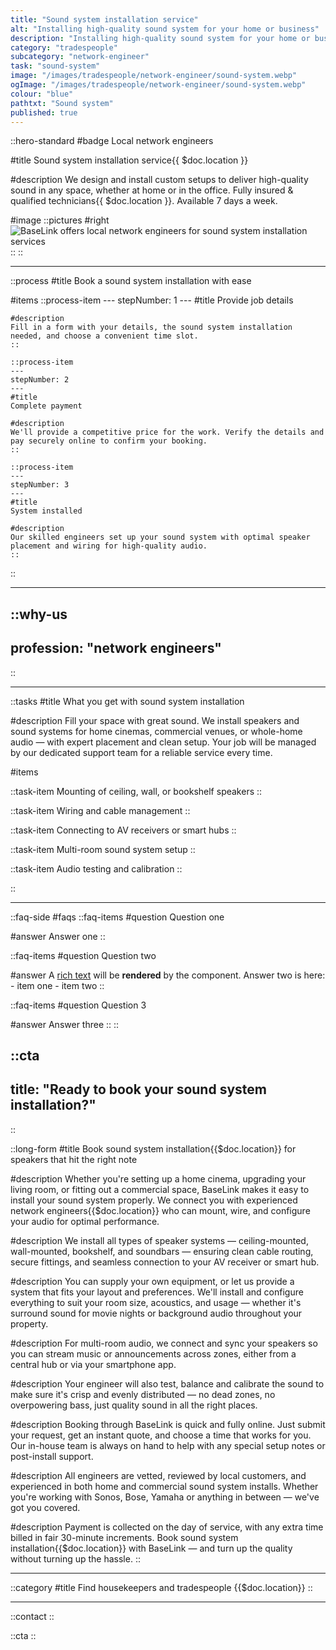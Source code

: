 ```yaml
---
title: "Sound system installation service"
alt: "Installing high-quality sound system for your home or business"
description: "Installing high-quality sound system for your home or business"
category: "tradespeople"
subcategory: "network-engineer"
task: "sound-system"
image: "/images/tradespeople/network-engineer/sound-system.webp"
ogImage: "/images/tradespeople/network-engineer/sound-system.webp"
colour: "blue"
pathtxt: "Sound system"
published: true
---
```


::hero-standard
#badge
Local network engineers

#title
Sound system installation service{{ $doc.location }}

#description
We design and install custom setups to deliver high-quality sound in any space, whether at home or in the office. Fully insured & qualified technicians{{ $doc.location }}. Available 7 days a week.

#image
    ::pictures
    #right
    ![BaseLink offers local network engineers for sound system installation services](/images/tradespeople/network-engineer/sound-system.webp)
    ::
::

---

::process
#title
Book a sound system installation with ease

#items
    ::process-item
    ---
    stepNumber: 1
    ---
    #title
    Provide job details

    #description
    Fill in a form with your details, the sound system installation needed, and choose a convenient time slot.
    ::
    
    ::process-item
    ---
    stepNumber: 2
    ---
    #title
    Complete payment

    #description
    We'll provide a competitive price for the work. Verify the details and pay securely online to confirm your booking.
    ::

    ::process-item
    ---
    stepNumber: 3
    ---
    #title
    System installed

    #description
    Our skilled engineers set up your sound system with optimal speaker placement and wiring for high-quality audio.
    ::
::

---

::why-us
---
profession: "network engineers"
---
::

---

::tasks
#title
What you get with sound system installation

#description
Fill your space with great sound. We install speakers and sound systems for home cinemas, commercial venues, or whole-home audio — with expert placement and clean setup. Your job will be managed by our dedicated support team for a reliable service every time.

#items

  ::task-item
  Mounting of ceiling, wall, or bookshelf speakers
  ::

  ::task-item
  Wiring and cable management
  ::

  ::task-item
  Connecting to AV receivers or smart hubs
  ::

  ::task-item
  Multi-room sound system setup
  ::

  ::task-item
  Audio testing and calibration
  ::

::

---

::faq-side
#faqs
  ::faq-items
  #question
  Question one

  #answer
  Answer one
  ::

  ::faq-items
  #question
  Question two

  #answer
  A [rich text](/services/commercial-cleaning) will be **rendered** by the component.
  Answer two is here:
    - item one
    - item two
  ::

  ::faq-items
  #question
  Question 3

  #answer
  Answer three
  ::
::

::cta
---
title: "Ready to book your sound system installation?"
---
::

::long-form
#title
Book sound system installation{{$doc.location}} for speakers that hit the right note

#description
Whether you're setting up a home cinema, upgrading your living room, or fitting out a commercial space, BaseLink makes it easy to install your sound system properly. We connect you with experienced network engineers{{$doc.location}} who can mount, wire, and configure your audio for optimal performance.

#description
We install all types of speaker systems — ceiling-mounted, wall-mounted, bookshelf, and soundbars — ensuring clean cable routing, secure fittings, and seamless connection to your AV receiver or smart hub.

#description
You can supply your own equipment, or let us provide a system that fits your layout and preferences. We'll install and configure everything to suit your room size, acoustics, and usage — whether it's surround sound for movie nights or background audio throughout your property.

#description
For multi-room audio, we connect and sync your speakers so you can stream music or announcements across zones, either from a central hub or via your smartphone app.

#description
Your engineer will also test, balance and calibrate the sound to make sure it's crisp and evenly distributed — no dead zones, no overpowering bass, just quality sound in all the right places.

#description
Booking through BaseLink is quick and fully online. Just submit your request, get an instant quote, and choose a time that works for you. Our in-house team is always on hand to help with any special setup notes or post-install support.

#description
All engineers are vetted, reviewed by local customers, and experienced in both home and commercial sound system installs. Whether you're working with Sonos, Bose, Yamaha or anything in between — we've got you covered.

#description
Payment is collected on the day of service, with any extra time billed in fair 30-minute increments. Book sound system installation{{$doc.location}} with BaseLink — and turn up the quality without turning up the hassle.
::

---

::category
#title
Find housekeepers and tradespeople {{$doc.location}}
::

---

::contact
::

::cta
::